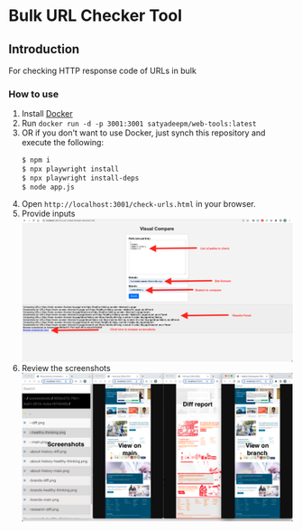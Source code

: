 # Bulk URL Checker Tool

## Introduction
For checking HTTP response code of URLs in bulk

### How to use
1. Install [Docker](https://docs.docker.com/get-docker/)
2. Run `docker run -d -p 3001:3001 satyadeepm/web-tools:latest`
3. OR if you don't want to use Docker, just synch this repository and execute the following:
    ```
    $ npm i
    $ npx playwright install
    $ npx playwright install-deps
    $ node app.js
    ```
5. Open `http://localhost:3001/check-urls.html` in your browser.
6. Provide inputs
![Local Image](images/visual-compare-1.png)
7. Review the screenshots
![Local Image](images/visual-compare-2.png)
